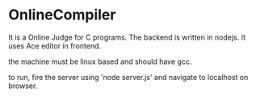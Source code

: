 # OnlineCompiler

It is a Online Judge for C programs. The backend is written in nodejs.
It uses Ace editor in frontend.

the machine must be linux based and should have gcc.

to run, fire the server using 'node server.js' and navigate to localhost on browser.
